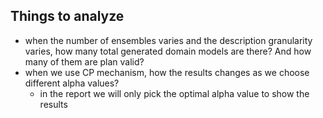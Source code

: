 ## Things to analyze
- when the number of ensembles varies and the description granularity varies, how many total generated domain models are there? And how many of them are plan valid?
- when we use CP mechanism, how the results changes as we choose different alpha values?
  - in the report we will only pick the optimal alpha value to show the results
